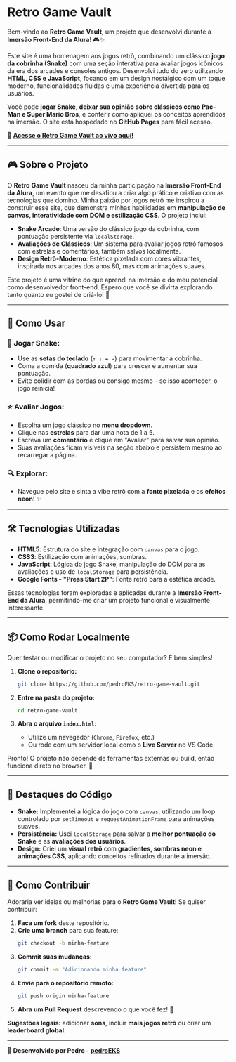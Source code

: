 # Retro Game Vault

Bem-vindo ao **Retro Game Vault**, um projeto que desenvolvi durante a **Imersão Front-End da Alura**! 🎮✨

Este site é uma homenagem aos jogos retrô, combinando um clássico **jogo da cobrinha (Snake)** com uma seção interativa para avaliar jogos icônicos da era dos arcades e consoles antigos. Desenvolvi tudo do zero utilizando **HTML, CSS e JavaScript**, focando em um design nostálgico com um toque moderno, funcionalidades fluidas e uma experiência divertida para os usuários.

Você pode **jogar Snake**, **deixar sua opinião sobre clássicos como Pac-Man e Super Mario Bros**, e conferir como apliquei os conceitos aprendidos na imersão. O site está hospedado no **GitHub Pages** para fácil acesso.

🔗 **[Acesse o Retro Game Vault ao vivo aqui!](https://pedroeks.github.io/front-end/)**

---

## 🎮 Sobre o Projeto

O **Retro Game Vault** nasceu da minha participação na **Imersão Front-End da Alura**, um evento que me desafiou a criar algo prático e criativo com as tecnologias que domino. Minha paixão por jogos retrô me inspirou a construir esse site, que demonstra minhas habilidades em **manipulação de canvas, interatividade com DOM e estilização CSS**. O projeto inclui:

- **Snake Arcade**: Uma versão do clássico jogo da cobrinha, com pontuação persistente via `localStorage`.
- **Avaliações de Clássicos**: Um sistema para avaliar jogos retrô famosos com estrelas e comentários, também salvos localmente.
- **Design Retrô-Moderno**: Estética pixelada com cores vibrantes, inspirada nos arcades dos anos 80, mas com animações suaves.

Este projeto é uma vitrine do que aprendi na imersão e do meu potencial como desenvolvedor front-end. Espero que você se divirta explorando tanto quanto eu gostei de criá-lo! 🚀

---

## 🚀 Como Usar

### 🎯 Jogar Snake:
- Use as **setas do teclado** (`↑ ↓ ← →`) para movimentar a cobrinha.
- Coma a comida (**quadrado azul**) para crescer e aumentar sua pontuação.
- Evite colidir com as bordas ou consigo mesmo – se isso acontecer, o jogo reinicia!

### ⭐ Avaliar Jogos:
- Escolha um jogo clássico no **menu dropdown**.
- Clique nas **estrelas** para dar uma nota de 1 a 5.
- Escreva um **comentário** e clique em "Avaliar" para salvar sua opinião.
- Suas avaliações ficam visíveis na seção abaixo e persistem mesmo ao recarregar a página.

### 🔍 Explorar:
- Navegue pelo site e sinta a vibe retrô com a **fonte pixelada** e os **efeitos neon**! ✨

---

## 🛠️ Tecnologias Utilizadas

- **HTML5**: Estrutura do site e integração com `canvas` para o jogo.
- **CSS3**: Estilização com animações, sombras.
- **JavaScript**: Lógica do jogo Snake, manipulação do DOM para as avaliações e uso de `localStorage` para persistência.
- **Google Fonts - "Press Start 2P"**: Fonte retrô para a estética arcade.

Essas tecnologias foram exploradas e aplicadas durante a **Imersão Front-End da Alura**, permitindo-me criar um projeto funcional e visualmente interessante.

---

## 📦 Como Rodar Localmente

Quer testar ou modificar o projeto no seu computador? É bem simples!

1. **Clone o repositório:**
   ```bash
   git clone https://github.com/pedroEKS/retro-game-vault.git
   ```

2. **Entre na pasta do projeto:**
   ```bash
   cd retro-game-vault
   ```

3. **Abra o arquivo `index.html`:**
   - Utilize um navegador (`Chrome`, `Firefox`, etc.)
   - Ou rode com um servidor local como o **Live Server** no VS Code.

Pronto! O projeto não depende de ferramentas externas ou build, então funciona direto no browser. 🚀

---

## 🌟 Destaques do Código

- **Snake:** Implementei a lógica do jogo com `canvas`, utilizando um loop controlado por `setTimeout` e `requestAnimationFrame` para animações suaves.
- **Persistência:** Usei `localStorage` para salvar a **melhor pontuação do Snake** e as **avaliações dos usuários**.
- **Design:** Criei um **visual retrô** com **gradientes, sombras neon e animações CSS**, aplicando conceitos refinados durante a imersão.

---

## 🤝 Como Contribuir

Adoraria ver ideias ou melhorias para o **Retro Game Vault**! Se quiser contribuir:

1. **Faça um fork** deste repositório.
2. **Crie uma branch** para sua feature:
   ```bash
   git checkout -b minha-feature
   ```
3. **Commit suas mudanças:**
   ```bash
   git commit -m "Adicionando minha feature"
   ```
4. **Envie para o repositório remoto:**
   ```bash
   git push origin minha-feature
   ```
5. **Abra um Pull Request** descrevendo o que você fez! 🚀

**Sugestões legais:** adicionar **sons**, incluir **mais jogos retrô** ou criar um **leaderboard global**.

---


🚀 **Desenvolvido por Pedro - [pedroEKS](https://github.com/pedroEKS)**
